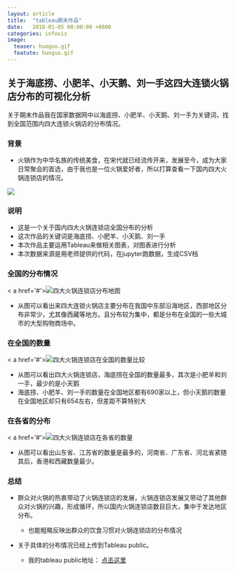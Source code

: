 ```yaml
---
layout: article
title:  "tableau期末作品"
date:   2018-01-05 00:00:00 +0800
categories: infovis
image: 
  teaser: huoguo.gif
  featute: huoguo.gif
---
```








## 关于海底捞、小肥羊、小天鹅、刘一手这四大连锁火锅店分布的可视化分析

关于期末作品我在国家数据网中以海底捞、小肥羊、小天鹅、刘一手为关键词，找到全国范围内四大连锁火锅店的分布情况。

### 背景

+ 火锅作为中华名族的传统美食，在宋代就已经流传开来，发展至今，成为大家日常聚会的首选，由于我也是一位火锅爱好者，所以打算查看一下国内四大火锅连锁店的情况。

<img src="https://visionjiang7.github.io/images/huoguo.gif">


### 说明

+ 这是一个关于国内四大火锅连锁店全国分布的分析
+ 这次作品的关键词是海底捞、小肥羊、小天鹅、刘一手
+ 本次作品主要运用Tableau来做相关图表，对图表进行分析
+ 本次数据来源是用老师提供的代码，在jupyter跑数据，生成CSV档


### 全国的分布情况

<div class='tableauPlaceholder' id='viz1515249216540' style='position: relative'><noscript>< a href='#'><img alt='四大火锅连锁店分布地图 ' src='https:&#47;&#47;public.tableau.com&#47;static&#47;images&#47;_1&#47;_15835&#47;1&#47;1_rss.png' style='border: none' /></ a></noscript><object class='tableauViz'  style='display:none;'><param name='host_url' value='https%3A%2F%2Fpublic.tableau.com%2F' /> <param name='embed_code_version' value='3' /> <param name='path' value='views&#47;_15835&#47;1?:embed=y&amp;:display_count=y' /> <param name='toolbar' value='yes' /><param name='static_image' value='https:&#47;&#47;public.tableau.com&#47;static&#47;images&#47;_1&#47;_15835&#47;1&#47;1.png' /> <param name='animate_transition' value='yes' /><param name='display_static_image' value='yes' /><param name='display_spinner' value='yes' /><param name='display_overlay' value='yes' /><param name='display_count' value='yes' /></object></div><script type='text/javascript'>var divElement = document.getElementById('viz1515249216540');var vizElement = divElement.getElementsByTagName('object')[0];vizElement.style.width='100%';vizElement.style.height=(divElement.offsetWidth*0.75)+'px';var scriptElement = document.createElement('script');scriptElement.src = 'https://public.tableau.com/javascripts/api/viz_v1.js';vizElement.parentNode.insertBefore(scriptElement, vizElement);</script>

+ 从图可以看出来四大连锁火锅店主要分布在我国中东部沿海地区，西部地区分布非常少，尤其像西藏等地方。且分布较为集中，都是分布在全国的一些大城市的大型购物商场中。

### 在全国的数量

<div class='tableauPlaceholder' id='viz1515249287465' style='position: relative'><noscript>< a href='#'><img alt='四大火锅连锁店在全国的数量比较 ' src='https:&#47;&#47;public.tableau.com&#47;static&#47;images&#47;_1&#47;_15835&#47;3&#47;1_rss.png' style='border: none' /></ a></noscript><object class='tableauViz'  style='display:none;'><param name='host_url' value='https%3A%2F%2Fpublic.tableau.com%2F' /> <param name='embed_code_version' value='3' /> <param name='site_root' value='' /><param name='name' value='_15835&#47;3' /><param name='tabs' value='no' /><param name='toolbar' value='yes' /><param name='static_image' value='https:&#47;&#47;public.tableau.com&#47;static&#47;images&#47;_1&#47;_15835&#47;3&#47;1.png' /> <param name='animate_transition' value='yes' /><param name='display_static_image' value='yes' /><param name='display_spinner' value='yes' /><param name='display_overlay' value='yes' /><param name='display_count' value='yes' /></object></div><script type='text/javascript'>var divElement = document.getElementById('viz1515249287465');var vizElement = divElement.getElementsByTagName('object')[0];vizElement.style.width='100%';vizElement.style.height=(divElement.offsetWidth*0.75)+'px';var scriptElement = document.createElement('script');scriptElement.src = 'https://public.tableau.com/javascripts/api/viz_v1.js';vizElement.parentNode.insertBefore(scriptElement, vizElement);</script>

+ 从图可以看出四大火锅连锁店，海底捞在全国的数量最多，其次是小肥羊和刘一手，最少的是小天鹅
+ 海底捞、小肥羊、刘一手的数量在全国地区都有690家以上，但小天鹅的数量在全国地区却只有654左右，但差距不算特别大

### 在各省的分布

<div class='tableauPlaceholder' id='viz1515249154784' style='position: relative'><noscript>< a href='#'><img alt='四大火锅连锁店在各省的数量 ' src='https:&#47;&#47;public.tableau.com&#47;static&#47;images&#47;_1&#47;_15835&#47;2&#47;1_rss.png' style='border: none' /></ a></noscript><object class='tableauViz'  style='display:none;'><param name='host_url' value='https%3A%2F%2Fpublic.tableau.com%2F' /> <param name='embed_code_version' value='3' /> <param name='site_root' value='' /><param name='name' value='_15835&#47;2' /><param name='tabs' value='no' /><param name='toolbar' value='yes' /><param name='static_image' value='https:&#47;&#47;public.tableau.com&#47;static&#47;images&#47;_1&#47;_15835&#47;2&#47;1.png' /> <param name='animate_transition' value='yes' /><param name='display_static_image' value='yes' /><param name='display_spinner' value='yes' /><param name='display_overlay' value='yes' /><param name='display_count' value='yes' /></object></div><script type='text/javascript'>var divElement = document.getElementById('viz1515249154784');var vizElement = divElement.getElementsByTagName('object')[0];vizElement.style.width='100%';vizElement.style.height=(divElement.offsetWidth*0.75)+'px';var scriptElement = document.createElement('script');scriptElement.src = 'https://public.tableau.com/javascripts/api/viz_v1.js';vizElement.parentNode.insertBefore(scriptElement, vizElement);</script>

+ 从图可以看出山东省、江苏省的数量是最多的，河南省、广东省、河北省紧随其后，香港和西藏数量最少。

### 总结

+ 群众对火锅的热衷带动了火锅连锁店的发展，火锅连锁店发展又带动了其他群众对火锅的兴趣，形成循环，所以国内火锅连锁店数目巨大，集中于发达地区分布。
    + 也能粗略反映出群众的饮食习惯对火锅连锁店的分布情况
   
    
+ 关于具体的分布情况已经上传到Tableau public。

  + 我的tableau public地址： [点击这里](https://public.tableau.com/profile/.74563515#!/vizhome/_15835/1)